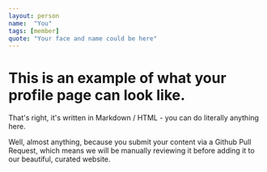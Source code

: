 ```yaml
---
layout: person
name:  "You"
tags: [member]
quote: "Your face and name could be here"
---
```



# This is an example of what your profile page can look like.

That's right, it's written in Markdown / HTML - you can do literally anything here.

Well, almost anything, because you submit your content via a Github Pull Request, which means we will be manually reviewing it before adding it to our beautiful, curated website.